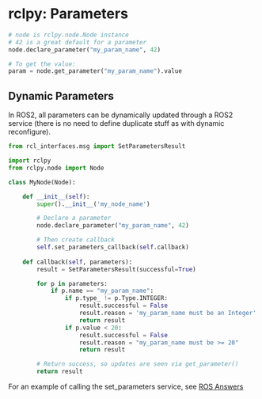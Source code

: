 # rclpy: Parameters

```python
# node is rclpy.node.Node instance
# 42 is a great default for a parameter
node.declare_parameter("my_param_name", 42)

# To get the value:
param = node.get_parameter("my_param_name").value
```

## Dynamic Parameters

In ROS2, all parameters can be dynamically updated through a ROS2 service
(there is no need to define duplicate stuff as with dynamic reconfigure).

```python
from rcl_interfaces.msg import SetParametersResult

import rclpy
from rclpy.node import Node

class MyNode(Node):

    def __init__(self):
        super().__init__('my_node_name')

        # Declare a parameter
        node.declare_parameter("my_param_name", 42)

        # Then create callback
        self.set_parameters_callback(self.callback)
    
    def callback(self, parameters):
        result = SetParametersResult(successful=True)

        for p in parameters:
            if p.name == "my_param_name":
                if p.type_ != p.Type.INTEGER:
                    result.successful = False
                    result.reason = 'my_param_name must be an Integer'
                    return result
                if p.value < 20:
                    result.successful = False
                    result.reason = "my_param_name must be >= 20"
                    return result

        # Return success, so updates are seen via get_parameter()
        return result
```

For an example of calling the set_parameters service, see
[ROS Answers](https://answers.ros.org/question/308541/ros2-rclpy-set-parameter-example/)

